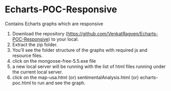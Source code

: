 # Echarts-POC-Responsive
Contains Echarts graphs which are responsive

1. Download the repository (https://github.com/VenkatRagven/Echarts-POC-Responsive)  to your local.
2. Extract the zip folder.
3. You'll see the folder structure of the graphs with required js and resource files.
4. click on the mongoose-free-5.5.exe file
5. a new local server will be running with the list of html files running under the current local server.
6. click on the map-usa.html (or) sentimentalAnalysis.html (or) echarts-poc.html to run and see the graph.

